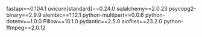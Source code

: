 fastapi==0.104.1
uvicorn[standard]==0.24.0
sqlalchemy==2.0.23
psycopg2-binary==2.9.9
alembic==1.12.1
python-multipart==0.0.6
python-dotenv==1.0.0
Pillow==10.1.0
pydantic==2.5.0
aiofiles==23.2.0
python-ffmpeg==2.0.12